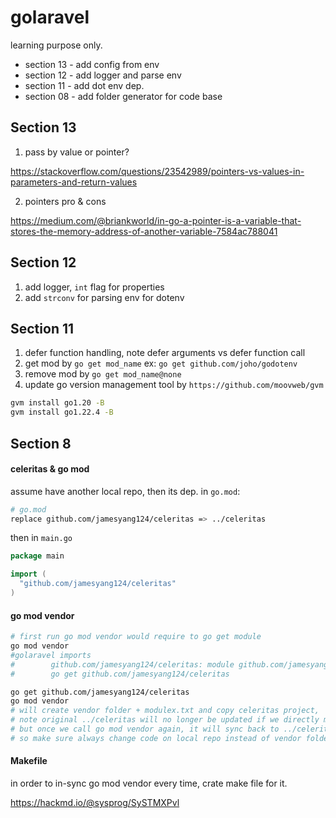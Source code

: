 # golaravel

learning purpose only.

- section 13 - add config from env
- section 12 - add logger and parse env
- section 11 - add dot env dep.
- section 08 - add folder generator for code base

## Section 13

1. pass by value or pointer?

https://stackoverflow.com/questions/23542989/pointers-vs-values-in-parameters-and-return-values

2. pointers pro & cons

https://medium.com/@briankworld/in-go-a-pointer-is-a-variable-that-stores-the-memory-address-of-another-variable-7584ac788041

## Section 12

1. add logger, `int` flag for properties
2. add `strconv` for parsing env for dotenv 

## Section 11

1. defer function handling, note defer arguments vs defer function call
2. get mod by `go get mod_name` ex: `go get github.com/joho/godotenv`
3. remove mod by `go get mod_name@none`
4. update go version management tool by `https://github.com/moovweb/gvm`

```sh
gvm install go1.20 -B
gvm install go1.22.4 -B
```

## Section 8 

#### celeritas & go mod

assume have another local repo, then its dep. in `go.mod`:

```sh
# go.mod
replace github.com/jamesyang124/celeritas => ../celeritas
```

then in `main.go`

```go
package main

import (
  "github.com/jamesyang124/celeritas"
)
```

#### go mod vendor

```sh
# first run go mod vendor would require to go get module
go mod vendor
#golaravel imports
#        github.com/jamesyang124/celeritas: module github.com/jamesyang124/celeritas provides package github.com/jamesyang124/celeritas and is replaced but not required; to add it:
#        go get github.com/jamesyang124/celeritas

go get github.com/jamesyang124/celeritas
go mod vendor
# will create vendor folder + modulex.txt and copy celeritas project, 
# note original ../celeritas will no longer be updated if we directly made change in vendor's code base
# but once we call go mod vendor again, it will sync back to ../celeritas
# so make sure always change code on local repo instead of vendor folder
```

#### Makefile

in order to in-sync go mod vendor every time, crate make file for it.

https://hackmd.io/@sysprog/SySTMXPvl